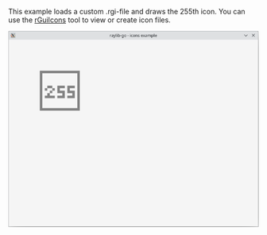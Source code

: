 This example loads a custom .rgi-file and draws the 255th icon. You can use the [rGuiIcons](https://raylibtech.itch.io/rguiicons) tool to view or create icon files.

![Screenshot](./screenshot.png)
